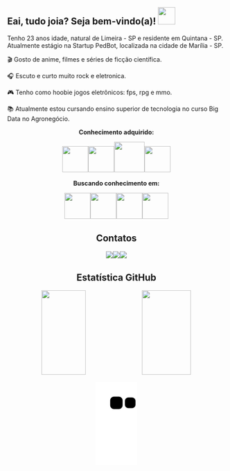 ## Eai, tudo joia? Seja bem-vindo(a)! <img src="https://cdn.jsdelivr.net/gh/devicons/devicon/icons/atom/atom-original.svg" width="40" height="40" /> 

Tenho 23 anos idade, natural de Limeira - SP e residente em Quintana - SP.
Atualmente estágio na Startup PedBot, localizada na cidade de Marília - SP.

:clapper: Gosto de anime, filmes e séries de ficção científica.

:headphones: Escuto e curto muito rock e eletronica.

:video_game: Tenho como hoobie jogos eletrônicos: fps, rpg e mmo.

:books: Atualmente estou cursando ensino superior de tecnologia no curso Big Data no Agronegócio. 

<div align = "center" 
## Ferramentas e Tecnologias 

**Conhecimento adquirido:**

<img src="https://cdn.jsdelivr.net/gh/devicons/devicon/icons/linux/linux-original.svg" width="60" height="60" /><img src="https://cdn.jsdelivr.net/gh/devicons/devicon/icons/git/git-original.svg" width="60" height="60" /><img src="https://cdn.jsdelivr.net/gh/devicons/devicon/icons/trello/trello-plain-wordmark.svg" width="70" height="70" /><img src="https://cdn.jsdelivr.net/gh/devicons/devicon/icons/figma/figma-original.svg" width="60" height="60" />    

**Buscando conhecimento em:** 

<img src="https://cdn.jsdelivr.net/gh/devicons/devicon/icons/html5/html5-original-wordmark.svg" width="60" height="60" /><img src="https://cdn.jsdelivr.net/gh/devicons/devicon/icons/css3/css3-original-wordmark.svg" width="60" height="60" /><img src="https://cdn.jsdelivr.net/gh/devicons/devicon/icons/mysql/mysql-original-wordmark.svg" width="60" height="60" /><img src="https://cdn.jsdelivr.net/gh/devicons/devicon/icons/nodejs/nodejs-plain.svg" width="60" height="60" />


## Contatos 
<div><a href="https://instagram.com/ricardoalexandr_/" target="_blank"><img src="https://img.shields.io/badge/-Instagram-%23E4405F?style=for-the-badge&logo=instagram&logoColor=white" target="_blank"></a><a href="https://www.linkedin.com/in/ricardo-alexandre-ferreira-35702415a/" target="_blank"><img src="https://img.shields.io/badge/-LinkedIn-%230077B5?style=for-the-badge&logo=linkedin&logoColor=white" target="_blank"></a><a href = "mailto:rf89234@gmail.com"><img src="https://img.shields.io/badge/Gmail-D14836?style=for-the-badge&logo=gmail&logoColor=white" target="_blank"></a>


## Estatística GitHub        

<p align = "center">
  <img width="45%" height="195px" src = "https://github-readme-stats.vercel.app/api?username=Ricardoxt1&show_icons=true&theme=radical&line_"/>
 <img width="47.5%" height="195px" src="https://github-readme-streak-stats.herokuapp.com/?user=Ricardoxt1&show_icons=true&locale=en&layout=compact&theme=radical&line_" />
</p>
          
![Snake animation](https://github.com/Ricardoxt1/Ricardoxt1/blob/output/github-contribution-grid-snake.svg)

          



          


